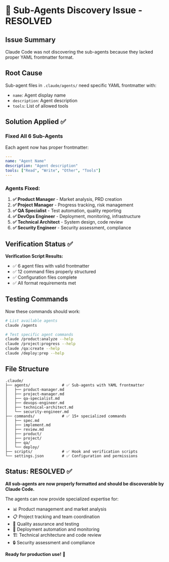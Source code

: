 # 🤖 Sub-Agents Discovery Issue - RESOLVED

## Issue Summary
Claude Code was not discovering the sub-agents because they lacked proper YAML frontmatter format.

## Root Cause
Sub-agent files in `.claude/agents/` need specific YAML frontmatter with:
- `name`: Agent display name
- `description`: Agent description  
- `tools`: List of allowed tools

## Solution Applied ✅

### Fixed All 6 Sub-Agents
Each agent now has proper frontmatter:

```yaml
---
name: "Agent Name"
description: "Agent description"
tools: ["Read", "Write", "Other", "Tools"]
---
```

### Agents Fixed:
1. **✅ Product Manager** - Market analysis, PRD creation
2. **✅ Project Manager** - Progress tracking, risk management  
3. **✅ QA Specialist** - Test automation, quality reporting
4. **✅ DevOps Engineer** - Deployment, monitoring, infrastructure
5. **✅ Technical Architect** - System design, code review
6. **✅ Security Engineer** - Security assessment, compliance

## Verification Status ✅

**Verification Script Results:**
- ✅ 6 agent files with valid frontmatter
- ✅ 12 command files properly structured
- ✅ Configuration files complete
- ✅ All format requirements met

## Testing Commands

Now these commands should work:
```bash
# List available agents
claude /agents

# Test specific agent commands
claude /product:analyze --help
claude /project:progress --help
claude /qa:create --help
claude /deploy:prep --help
```

## File Structure
```
.claude/
├── agents/              # ✅ Sub-agents with YAML frontmatter
│   ├── product-manager.md
│   ├── project-manager.md
│   ├── qa-specialist.md
│   ├── devops-engineer.md
│   ├── technical-architect.md
│   └── security-engineer.md
├── commands/            # ✅ 15+ specialized commands
│   ├── spec.md
│   ├── implement.md
│   ├── review.md
│   ├── product/
│   ├── project/
│   ├── qa/
│   └── deploy/
├── scripts/             # ✅ Hook and verification scripts
└── settings.json        # ✅ Configuration and permissions
```

## Status: RESOLVED ✅

**All sub-agents are now properly formatted and should be discoverable by Claude Code.**

The agents can now provide specialized expertise for:
- 📊 Product management and market analysis
- 📋 Project tracking and team coordination
- 🧪 Quality assurance and testing
- 🚀 Deployment automation and monitoring
- 🏗️ Technical architecture and code review
- 🔒 Security assessment and compliance

**Ready for production use!** 🎉
